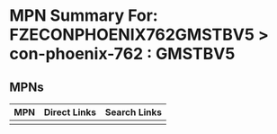 



# MPN Summary For: FZECONPHOENIX762GMSTBV5 > con-phoenix-762 : GMSTBV5

## MPNs
  

|MPN|Direct Links|Search Links|
| :--- | :--- | :--- |
||||
